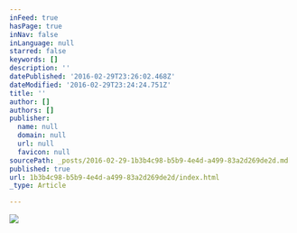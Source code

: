 ```yaml
---
inFeed: true
hasPage: true
inNav: false
inLanguage: null
starred: false
keywords: []
description: ''
datePublished: '2016-02-29T23:26:02.468Z'
dateModified: '2016-02-29T23:24:24.751Z'
title: ''
author: []
authors: []
publisher:
  name: null
  domain: null
  url: null
  favicon: null
sourcePath: _posts/2016-02-29-1b3b4c98-b5b9-4e4d-a499-83a2d269de2d.md
published: true
url: 1b3b4c98-b5b9-4e4d-a499-83a2d269de2d/index.html
_type: Article

---
```

![](https://the-grid-user-content.s3-us-west-2.amazonaws.com/d2524a98-4a57-442f-a60c-ef99e2c8075c.png)